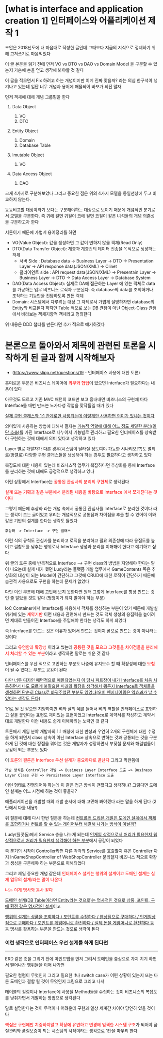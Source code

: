 # [what is interface and application creation 1] 인터페이스와 어플리케이션 제작 1

초안은 2018년도에 내 마음대로 작성한 글인데 그때보다 지금의 지식으로 정제하기 위해 고쳐쓰기로 마음먹었다 

이 글 본문을 읽기 전에 먼저 VO vs DTO vs DAO vs Domain Model 을 구분할 수 있는지 가슴에 손을 얻고 생각해 봐야할 것 같다

이 글을 적으면서 Fix 하려고 하는 개념이지만 이게 진짜 맞을까? 라는 의심 한구석이 생겨나고 있는데 일단 너무 개념과 용어에 매몰되어 바보가 되진 말자 

먼저 객체에 대해 개념 그룹핑을 한다 
1. Data Object 
   1. VO
   2. DTO

2. Entity Object 
   1. Domain
   2. Database Table

3. Imutable Object 
   1. VO

4. Data Access Object 
   1. DAO

크게 4가지로 구분해보았다 그리고 중요한 점은 위의 4가지 모델을 동일선상에 두고 비교하지 않는다. 

동등비교할 대상이라기 보다는 구분해야하는 대상으로 보이기 때문에 개념적인 분기로서 모델을 구분한다. 즉 귀에 걸면 귀걸이 코에 걸면 코걸이 같은 녀석들의 개념 의존성을 구분하고자 한다

서론이기 때문에 가볍게 용어정리를 하면 

* VO(Value Object): 값을 생성하면 그 값이 변하지 않을 객체(Read Only)
* DTO(Data Transfer Object): 계층과 계층간의 데이터 전송을 목적으로 생성하는 객체
  * 서버 Side :  Database data -> Business Layer -> DTO -> Presentation Layer -> API response data(JSON/XML) -> Clinet
  * 클라이언트 side : API request data(JSON/XML) -> Presentain Layer -> Business Layer -> DTO -> Data Access Layer -> Database System
* DAO(Data Access Object): 실제로 DA에 접근하는 Layer 에 있는 객체로 data를 가공하는 업무 비즈니스 로직과 구분된다. 즉 database의 data를 조회하거나 조작하는 기능만을 전담하도록 만든 객체
* Domain: 시스템에서 다루려는 대상 그 자체로서 가볍게 설명하자면 database의 Entity와 비교된다 하지만 Table 적으로 보는 DB 관점이 아닌 Object-Class 관점에서 바라보는 객체지향적 객체라고 정의한다

위 내용은 DDD 챕터를 만든다면 추가 적으로 얘기하겠다 

# 본론으로 돌아와서 제목에 관련된 토론을 시작하게 된 글과 함께 시작해보자
- (https://www.slipp.net/questions/19 - 인터페이스 사용에 대한 토론)

흥미로운 부분은 비즈니스 레이어에 <span style="color:red">외부와 협업</span>이 있으면 Interface가 필요하다는 내용이 있다 

아무것도 모르고 기존 MVC 패턴의 코드만 보고 흉내내면 비즈니스의 구현체 마다 Interface를 매번 만드는 노가다성 작업을 맞닥들일 때가 있다

<u>실제 구현 클래스와 1:1 관계로만 사용되는데 이렇게만 사용하면 의미가 있냐는 것이다</u>

의미있게 사용하는 방법에 대해서 필자는 <u>기능적 역할에 대해 어느 정도 세밀한 분리(일단 추측)</u>를 가진 Interface로 나누어서 기능별로 관리하고 필요한 인터페이스를 상속받아 구현하는 것에 대해서 의미 있다고 생각하고 있다

Layer 별로 개발자가 다른 경우(시스템이 달라질 정도여야 가능한 시나리오??)도 멀티로(병렬로) 다양한 구현 클래스들을 생성해야 하는 경우도 필요하다고 생각하고 있다

복잡도에 대한 내용이 있는데 비즈니스적 업무가 복잡하다면 추상화를 통해 Interface를 분리하는 것에 대해도 긍정적으로 생각하고 있다

이런 상황에서 Interface는 <span style="color:red">공통된 관심사의 분리의 구현체</span>로 생각된다

<span style="color:red">설계 또는 기획과 같은 부분에서 분리된 내용을 바탕으로 Interface 에서 쪼개진다는 것이다</span> 

그렇기 때문에 추상화 라는 개념 속에서 공통된 관심사를 Interface로 분리한 것이다 라는 생각이 드는 글이었고 우리는 개념적으로 공통점과 차이점을 추출 할 수 있어야 이와 같은 기반의 설계를 한다는 생각도 들었다

```
추상화 -> Interface -> 구현 클래스
```

이런 식의 규칙도 관심사를 분리하고 로직을 분리하고 필요 의존성에 따라 응집도를 높이고 결합도를 낮추는 행위로서 Interface 생성과 분리를 이해해야 한다고 얘기하고 싶다

위 글의 토론 중에 반복적으로 Interface –> 구현 class의 방법을 지양해야 한다는 말이 나오는데 실제 내가 했던 Ludy라는 플랫폼 개발 업무에서 GameContents 쪽은 추상화의 대상이 되는 Model이 간단하고 그것에 CRUD에 대한 로직이 간단하기 때문에 습관적 사용으로도 구현을 하는데 문제가 없었다 

다만 이런 부분에 대해 고민해 보지 못한다면 원래 그렇게 Interface를 항상 만드는 것인 줄 알았을 것도 같다 (멍청이가 되지 말아야 하는 부분)

IoC Container에서 Interface를 사용해서 객체를 생성하는 부분이 있기 때문에 개발실 위키에 있는 <span style="color:red">계약기반</span> 이런 내용과 관련해서 만드는 것도 객체 생성의 응집력을 높이려면 제대로 만들어진 Interface를 주입해야 한다는 생각도 하게 되었다

즉 Interface를 만드는 것은 이유가 있어서 만드는 것이지 폼으로 만드는 것이 아니라는 것이다 

그리고 <span style="color:red">유연함과 확장성</span> 이라고 썼는데 <span style="color:red">공통된 것을 모으고 그것들을 차이점들을 분리해서 처리할 수 있는 부분</span>이라고 생각하면 말로는 쉬운 것 같다

인터페이스를 우선 적으로 고민하는 부분도 나중에 유지보수 할 때 확장성에 대한 <span style="color:red">보험</span>이 될 수 있다는 부분도 공감이 된다

<u>다만 너무 디자인 패턴적으로 매몰되었는지 이 당시 파트장이 내가 Interface를 처음 사용하면서 나도 모르게 불필요한 미래의 확장을 생각해서 뭐든지 Interface로 객체들을 생성하면 단순히 Class로 바꿔주었던 부분도 있었다(오버 엔지니어링은 역효과가 날 수 있다는 생각도 든다)</u>

1:1로 될 것 같으면 지양하지만 뼈와 살의 예를 들어서 뼈의 역할을 인터페이스로 표현하고 살을 붙인다는 표현도 재미있는 표현이었고 Interface로 계약서를 작성하고 계약서대로 개발한다 이런 내용도 쉽게 이해하려는 노력인 것 같다

토론에서 게임 분야 개발자의 1:1 매칭에 대한 반성과 우연히 2개의 구현체에 대한 수정을 하게 되면서 class 상속이 아닌 Interface 상속으로 변하는 것과 공통되는 것을 구분하게 된 것에 대한 장점을 겪어본 것은 개발자가 성장하면서 부딪칠 문제와 해결법들이 공감이 되는 부분도 있다

이 <span style="color:red">토론의 결론은 Interface 우선 설계가 중요하다로 끝난다</span> 그리고 막판쯤에

```
개발 방식은 Controller 개발 => Business Layer Interface 도출 => Business Layer Class 구현 => Persistence Layer Interface 도출
```
이런 형태로 진행되어야 하는데 이 같은 접근 방식이 괜찮다고 생각하냐? 그렇다면 도메인 설계는 어느 시점에 하는 것이 좋을까? 

애플리케이션을 개발할 때의 개발 순서에 대해 고민해 봐야겠다 라는 말을 하게 된다 (2탄에서 다룰 내용!)

위 질문에 대해 다시 한번 질문을 하는데 <u>컨트롤러 드리븐 개발은 도메인 설계에서 객체를 조합하거나 컨트롤 할 수 있는 레이어부터 해결해 나가는 방식이 아닐까? </u>

Ludy(플랫폼)에서 Service 층을 나누게 되는데 <u>인게임 상점으로서 처리가 필요한지 웹 상점으로서 처리가 필요한지 생각해야 하는 부분</u>에서 공감이 되었다

즉 분기의 시작이 Controller라면 다른 각각의 Service를 호출할지 혹은 Controller 까지 InGameShopController of WebShopController 분리할지 비즈니스 적으로 확장과 생성을 구분해야 하는 부분으로 이해되었다 

그리고 제일 중요한 개념 같은데 <span style="color:red">인터페이스 설계는 행위의 설계이고 도메인 설계는 실제 업무의 설계/<span>라는 말이 나온다 

<span style="color:red">나는 이게 명사와 동사 같다</span> 

<u>도메인 설계(DB Table이라면 Entity라는 것으로)는 명사적인 것으로 상품, 포인트, 구매 환전 같은 명사적인 설계</u>이고 

<u>행위의 설계는 상품을 조회하다 / 포인트를 수정하다 / 웹상점으로 구매하다 / 인게임상점으로 구매하다 / 포인트를 게임머니로 환전하다 / 실제 돈을 게임머니로 환전하다 등등 명사를 활용하는 부분을 만드는 것</u>으로 생각이 된다

### 이런 생각으로 인터페이스 우선 설계를 하게 된다면
---- 

ERD 같은 것을 그리기 전에 마인드맵을 먼저 그려서 도메인을 중심으로 가지 치기 하면서 뻗어나간 행위들을 이어 나가면

필요한 컬럼이 무엇인지 그리고 필요한 if나 switch case가 어떤 상황이 있는지 또는 다른 도메인과 결합 될 것이 무엇인지 그림으로 그리고 나서 

테이블의 컬럼이나 Interface에 사용될 Method들을 수집하는 것이 비즈니스의 복잡도를 낮춰가면서 개발하는 방법으로 생각된다

말로 설명한다는 것이 무척이나 어려운데 구현과 일상 세계간 차이야 당연히 있을 것이다

<span style="color:red">핵심은 구현에만 치중하지말고 확장에 유연하고 변경에 엄격한 시스템 구조</span>가 되어야 품질관리와 품질보증이 되는 시스템의 시작이라는 생각으로 1탄을 마무리 한다 
